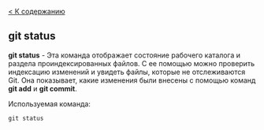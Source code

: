 [< К содержанию](/readme.md)

## git status

**git status** - Эта команда отображает состояние рабочего каталога и раздела проиндексированных файлов. С ее помощью можно проверить индексацию изменений и увидеть файлы, которые не отслеживаются Git. Она показывает, какие изменения были внесены с помощью команд **git add** и **git commit**.

Используемая команда:

```
git status
```